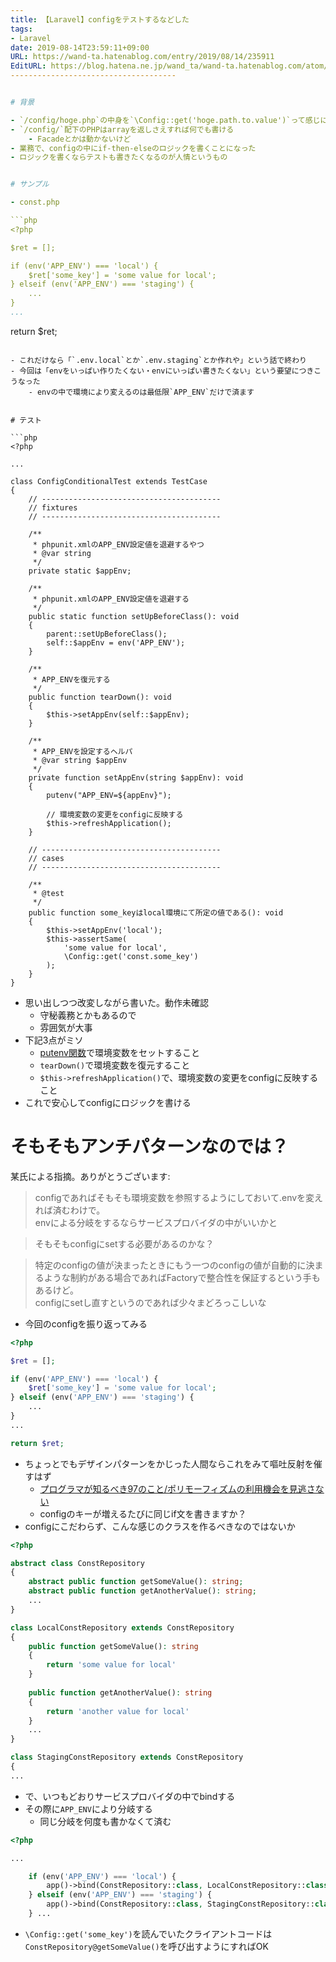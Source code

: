 ```yaml
---
title: 【Laravel】configをテストするなどした
tags:
- Laravel
date: 2019-08-14T23:59:11+09:00
URL: https://wand-ta.hatenablog.com/entry/2019/08/14/235911
EditURL: https://blog.hatena.ne.jp/wand_ta/wand-ta.hatenablog.com/atom/entry/26006613395786011
-------------------------------------


# 背景

- `/config/hoge.php`の中身を`\Config::get('hoge.path.to.value')`って感じに読み取れるアレ
- `/config/`配下のPHPはarrayを返しさえすれば何でも書ける
    - Facadeとかは動かないけど
- 業務で、configの中にif-then-elseのロジックを書くことになった
- ロジックを書くならテストも書きたくなるのが人情というもの


# サンプル

- const.php

```php
<?php

$ret = [];

if (env('APP_ENV') === 'local') {
    $ret['some_key'] = 'some value for local';
} elseif (env('APP_ENV') === 'staging') {
    ...
}
...
```


return $ret;
```

- これだけなら「`.env.local`とか`.env.staging`とか作れや」という話で終わり
- 今回は「envをいっぱい作りたくない・envにいっぱい書きたくない」という要望につきこうなった
    - envの中で環境により変えるのは最低限`APP_ENV`だけで済ます


# テスト

```php
<?php

...

class ConfigConditionalTest extends TestCase
{
    // ----------------------------------------
    // fixtures
    // ----------------------------------------

    /** 
     * phpunit.xmlのAPP_ENV設定値を退避するやつ
     * @var string 
     */
    private static $appEnv;

    /** 
     * phpunit.xmlのAPP_ENV設定値を退避する
     */
    public static function setUpBeforeClass(): void
    {
        parent::setUpBeforeClass();
        self::$appEnv = env('APP_ENV');
    }
    
    /**
     * APP_ENVを復元する
     */
    public function tearDown(): void
    {
        $this->setAppEnv(self::$appEnv);
    }
    
    /**
     * APP_ENVを設定するヘルパ
     * @var string $appEnv
     */
    private function setAppEnv(string $appEnv): void
    {
        putenv("APP_ENV=${appEnv}");
        
        // 環境変数の変更をconfigに反映する
        $this->refreshApplication();
    }
    
    // ----------------------------------------
    // cases
    // ----------------------------------------
    
    /**
     * @test
     */
    public function some_keyはlocal環境にて所定の値である(): void
    {
        $this->setAppEnv('local');
        $this->assertSame(
            'some value for local',
            \Config::get('const.some_key')
        );
    }
}
```

- 思い出しつつ改変しながら書いた。動作未確認
    - 守秘義務とかもあるので
    - 雰囲気が大事
- 下記3点がミソ
    - [putenv関数](https://www.php.net/manual/ja/function.putenv.php)で環境変数をセットすること
    - `tearDown()`で環境変数を復元すること
    - `$this->refreshApplication()`で、環境変数の変更をconfigに反映すること
- これで安心してconfigにロジックを書ける


# そもそもアンチパターンなのでは？

某氏による指摘。ありがとうございます:

> configであればそもそも環境変数を参照するようにしておいて.envを変えれば済むわけで。  
> envによる分岐をするならサービスプロバイダの中がいいかと

> そもそもconfigにsetする必要があるのかな？

> 特定のconfigの値が決まったときにもう一つのconfigの値が自動的に決まるような制約がある場合であればFactoryで整合性を保証するという手もあるけど。  
> configにsetし直すというのであれば少々まどろっこしいな

- 今回のconfigを振り返ってみる

```php
<?php

$ret = [];

if (env('APP_ENV') === 'local') {
    $ret['some_key'] = 'some value for local';
} elseif (env('APP_ENV') === 'staging') {
    ...
}
...

return $ret;
```

- ちょっとでもデザインパターンをかじった人間ならこれをみて嘔吐反射を催すはず
    - [プログラマが知るべき97のこと/ポリモーフィズムの利用機会を見逃さない](https://ja.wikisource.org/wiki/%E3%83%97%E3%83%AD%E3%82%B0%E3%83%A9%E3%83%9E%E3%81%8C%E7%9F%A5%E3%82%8B%E3%81%B9%E3%81%8D97%E3%81%AE%E3%81%93%E3%81%A8/%E3%83%9D%E3%83%AA%E3%83%A2%E3%83%BC%E3%83%95%E3%82%A3%E3%82%BA%E3%83%A0%E3%81%AE%E5%88%A9%E7%94%A8%E6%A9%9F%E4%BC%9A%E3%82%92%E8%A6%8B%E9%80%83%E3%81%95%E3%81%AA%E3%81%84)
    - configのキーが増えるたびに同じif文を書きますか？
- configにこだわらず、こんな感じのクラスを作るべきなのではないか

```php
<?php

abstract class ConstRepository
{
    abstract public function getSomeValue(): string;
    abstract public function getAnotherValue(): string;
    ...
}

class LocalConstRepository extends ConstRepository
{
    public function getSomeValue(): string
    {
        return 'some value for local'
    }
    
    public function getAnotherValue(): string
    {
        return 'another value for local'
    }
    ...
}

class StagingConstRepository extends ConstRepository
{
...

```

- で、いつもどおりサービスプロバイダの中でbindする
- その際に`APP_ENV`により分岐する
    - 同じ分岐を何度も書かなくて済む

```php
<?php

...

    if (env('APP_ENV') === 'local') {
        app()->bind(ConstRepository::class, LocalConstRepository::class);
    } elseif (env('APP_ENV') === 'staging') {
        app()->bind(ConstRepository::class, StagingConstRepository::class);
    } ...

```

- `\Config::get('some_key')`を読んでいたクライアントコードは`ConstRepository@getSomeValue()`を呼び出すようにすればOK
